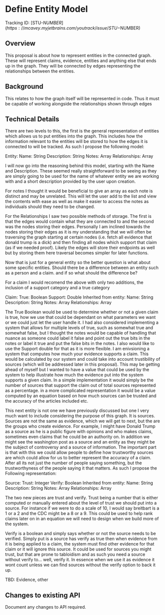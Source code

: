 # Define Entity Model
Tracking ID: [STU-$NUMBER](https://mcavey.myjetbrains.com/youtrack/issue/STU-$NUMBER)

## Overview

This proposal is about how to represent entities in the connected graph. These will represent claims, evidence, entities and anything else that ends up in the graph. They will be connected by edges representing the relationships between the entities.

## Background

This relates to how the graph itself will be represented in code. Thus it must be capable of working alongside the relationships shown through edges

## Technical Details

There are two levels to this, the first is the general representation of entities which allows us to put entities into the graph. This includes how the information relevant to the entities will be stored to how the edges it is connected to will be tracked. As such I propose the following model:

Entity:
    Name: String
    Description: String
    Notes: Array<String>
    Relationships: Array<edges> 
    
I will now go into the reasoning behind this model, starting with the Name and Description. These seemed really straightforward to be seeing as they are simply going to be used for the name of whatever entity we are working with and a short description provided by the user upon creation.

For notes I thought it would be beneficial to give an array as each note is distinct and may be unrelated. This will let the user add to the list and view the contents with ease as well as make it easier to access the notes as individuals should they need to be changed.

For the Relationships I saw two possible methods of storage. The first is that the edges would contain what they are connected to and the second was the nodes storing their edges. Personally I am inclined towards the nodes storing their edges as it is my understanding that we will often be traversing the graph starting at certain nodes (i.e. fetch all evidence that donald trump is a dick) and then finding all nodes which support that claim (as if we needed proof). Likely the edges will store their endpoints as well but by storing them here traversal becomes simpler for later functions.
    
Now that is just for a general entity so the better question is what about some specific entities. Should there be a difference between an entity such as a person and a claim. and if so what should the difference be? 

For a claim I would recomend the above with only two additions, the inclusion of a support category and a true category

Claim:
    True: Boolean
    Support: Double
Inherited from entity:
    Name: String
    Description: String
    Notes: Array<String>
    Relationships: Array<edges>
    
The True Boolean would be used to determine whether or not a given claim is true, how we use that could be dependant on what parameters we want or we could just let the user handle it. I had also considered implementing a system that allows for multiple levels of true, such as somewhat true and somewhat false, but I thought the notes would be capable of handling that nuance as someone could label it false and point out the true bits in the notes or label it true and put the false bits in the notes. I also would like to use the Support double for that as it is more flexible. I am enivsioning a system that computes how much your evidence supports a claim. This would be calculated by our system and could take into account trustibility of sources (which will be addressed later in this proposal). This may be getting ahead of myself but I wanted to have a value that could be used by the system to help illustrate how much the evidence put into the system supports a given claim. In a simple implementation it would simply be the number of sources that support the claim out of total sources represented as a percentage. in a more complicated representation it would be a value computed by an equation based on how much sources can be trusted and the accuracy of the articles included etc.

This next entity is not one we have previously discussed but one I very much want to include considering the purpose of this graph. It is sources. Sources are not the same as evidence, which we will get to next, but the are the groups who create evidence. For example, I might have Donald Trump as a source as he is a public figure with opinions and who makes claims, sometimes even claims that he could be an authority on. In addition we might see the washington post as a source and an entity as they might be the subject of controversy and a source of information. The important part is that with this we could allow people to define how trustworthy sources are which could allow for us to better represent the accuracy of a claim. After all its not just the number of people saying something, but the trustworthyness of the people saying it that matters. As such I propose the Following representation:

Source: 
    Trust: Integer
    Verify: Boolean
Inherited from entity:
    Name: String
    Description: String
    Notes: Array<String>
    Relationships: Array<edges>
    
The two new pieces are trust and verify. Trust being a number that is either computed or manually entered about the level of trust we should put into a source. For instance if we were to do a scale of 10, I would say breitbart is a 1 or a 2 and the CDC might be a 8 or a 9. This could be used to help rank claims later on in an equation we will need to design when we build more of the system.

Verify is a boolean and simply says whether or not the source needs to be verified. Simply put is a source has verify as true then when evidence from it is being applied to a claim, the system must find other evidence for that claim or it will ignore this source. It could be used for sources you might trust, but that are prone to tabloidism and as such you need a source without verify to... well, verify it. In essence when we use it as evidence it wont count unless we can find sources without the verify option to back it up.

TBD: Evidence, other

## Changes to existing API

Document any changes to API required.
